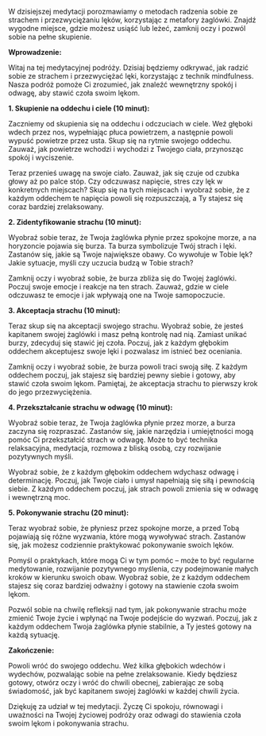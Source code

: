 

W dzisiejszej medytacji porozmawiamy o metodach radzenia sobie ze strachem i przezwyciężaniu lęków, korzystając z metafory żaglówki. Znajdź wygodne miejsce, gdzie możesz usiąść lub leżeć, zamknij oczy i pozwól sobie na pełne skupienie.

**Wprowadzenie:**

Witaj na tej medytacyjnej podróży. Dzisiaj będziemy odkrywać, jak radzić sobie ze strachem i przezwyciężać lęki, korzystając z technik mindfulness. Nasza podróż pomoże Ci zrozumieć, jak znaleźć wewnętrzny spokój i odwagę, aby stawić czoła swoim lękom.

**1. Skupienie na oddechu i ciele (10 minut):**

Zaczniemy od skupienia się na oddechu i odczuciach w ciele. Weź głęboki wdech przez nos, wypełniając płuca powietrzem, a następnie powoli wypuść powietrze przez usta. Skup się na rytmie swojego oddechu. Zauważ, jak powietrze wchodzi i wychodzi z Twojego ciała, przynosząc spokój i wyciszenie.

Teraz przenieś uwagę na swoje ciało. Zauważ, jak się czuje od czubka głowy aż po palce stóp. Czy odczuwasz napięcie, stres czy lęk w konkretnych miejscach? Skup się na tych miejscach i wyobraź sobie, że z każdym oddechem te napięcia powoli się rozpuszczają, a Ty stajesz się coraz bardziej zrelaksowany.

**2. Zidentyfikowanie strachu (10 minut):**

Wyobraź sobie teraz, że Twoja żaglówka płynie przez spokojne morze, a na horyzoncie pojawia się burza. Ta burza symbolizuje Twój strach i lęki. Zastanów się, jakie są Twoje największe obawy. Co wywołuje w Tobie lęk? Jakie sytuacje, myśli czy uczucia budzą w Tobie strach?

Zamknij oczy i wyobraź sobie, że burza zbliża się do Twojej żaglówki. Poczuj swoje emocje i reakcje na ten strach. Zauważ, gdzie w ciele odczuwasz te emocje i jak wpływają one na Twoje samopoczucie.

**3. Akceptacja strachu (10 minut):**

Teraz skup się na akceptacji swojego strachu. Wyobraź sobie, że jesteś kapitanem swojej żaglówki i masz pełną kontrolę nad nią. Zamiast unikać burzy, zdecyduj się stawić jej czoła. Poczuj, jak z każdym głębokim oddechem akceptujesz swoje lęki i pozwalasz im istnieć bez oceniania.

Zamknij oczy i wyobraź sobie, że burza powoli traci swoją siłę. Z każdym oddechem poczuj, jak stajesz się bardziej pewny siebie i gotowy, aby stawić czoła swoim lękom. Pamiętaj, że akceptacja strachu to pierwszy krok do jego przezwyciężenia.

**4. Przekształcanie strachu w odwagę (10 minut):**

Wyobraź sobie teraz, że Twoja żaglówka płynie przez morze, a burza zaczyna się rozpraszać. Zastanów się, jakie narzędzia i umiejętności mogą pomóc Ci przekształcić strach w odwagę. Może to być technika relaksacyjna, medytacja, rozmowa z bliską osobą, czy rozwijanie pozytywnych myśli.

Wyobraź sobie, że z każdym głębokim oddechem wdychasz odwagę i determinację. Poczuj, jak Twoje ciało i umysł napełniają się siłą i pewnością siebie. Z każdym oddechem poczuj, jak strach powoli zmienia się w odwagę i wewnętrzną moc.

**5. Pokonywanie strachu (20 minut):**

Teraz wyobraź sobie, że płyniesz przez spokojne morze, a przed Tobą pojawiają się różne wyzwania, które mogą wywoływać strach. Zastanów się, jak możesz codziennie praktykować pokonywanie swoich lęków.

Pomyśl o praktykach, które mogą Ci w tym pomóc – może to być regularne medytowanie, rozwijanie pozytywnego myślenia, czy podejmowanie małych kroków w kierunku swoich obaw. Wyobraź sobie, że z każdym oddechem stajesz się coraz bardziej odważny i gotowy na stawienie czoła swoim lękom.

Pozwól sobie na chwilę refleksji nad tym, jak pokonywanie strachu może zmienić Twoje życie i wpłynąć na Twoje podejście do wyzwań. Poczuj, jak z każdym oddechem Twoja żaglówka płynie stabilnie, a Ty jesteś gotowy na każdą sytuację.

**Zakończenie:**

Powoli wróć do swojego oddechu. Weź kilka głębokich wdechów i wydechów, pozwalając sobie na pełne zrelaksowanie. Kiedy będziesz gotowy, otwórz oczy i wróć do chwili obecnej, zabierając ze sobą świadomość, jak być kapitanem swojej żaglówki w każdej chwili życia.

Dziękuję za udział w tej medytacji. Życzę Ci spokoju, równowagi i uważności na Twojej życiowej podróży oraz odwagi do stawienia czoła swoim lękom i pokonywania strachu.